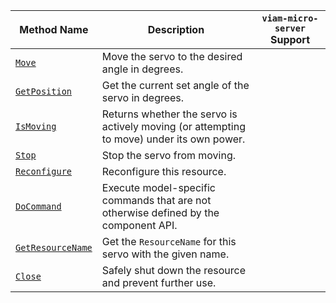 <!-- prettier-ignore -->
| Method Name | Description | `viam-micro-server` Support |
| ----------- | ----------- | --------------------------- |
| [`Move`](/dev/reference/apis/components/servo/#move) | Move the servo to the desired angle in degrees. | <p class="center-text"><i class="fas fa-check" title="yes"></i></p> |
| [`GetPosition`](/dev/reference/apis/components/servo/#getposition) | Get the current set angle of the servo in degrees. | <p class="center-text"><i class="fas fa-check" title="yes"></i></p> |
| [`IsMoving`](/dev/reference/apis/components/servo/#ismoving) | Returns whether the servo is actively moving (or attempting to move) under its own power. |  |
| [`Stop`](/dev/reference/apis/components/servo/#stop) | Stop the servo from moving. | <p class="center-text"><i class="fas fa-check" title="yes"></i></p> |
| [`Reconfigure`](/dev/reference/apis/components/servo/#reconfigure) | Reconfigure this resource. |  |
| [`DoCommand`](/dev/reference/apis/components/servo/#docommand) | Execute model-specific commands that are not otherwise defined by the component API. |
| [`GetResourceName`](/dev/reference/apis/components/servo/#getresourcename) | Get the `ResourceName` for this servo with the given name. |  |
| [`Close`](/dev/reference/apis/components/servo/#close) | Safely shut down the resource and prevent further use. |  |
